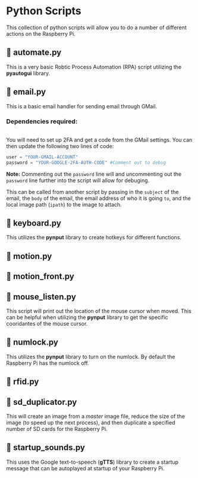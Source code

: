 # Python Scripts
This collection of python scripts will allow you to do a number of different actions on the Raspberry Pi.

## 🐍 automate.py
This is a very basic Robtic Process Automation (RPA) script utilizing the **pyautogui** library.

## 🐍 email.py
This is a basic email handler for sending email through GMail. 
### Dependencies required:
```

```
You will need to set up 2FA and get a code from the GMail settings. You can then update the following two lines of code:
```python
user = "YOUR-GMAIL-ACCOUNT"
password = "YOUR-GOOGLE-2FA-AUTH-CODE" #Comment out to debug
```
**Note:** Commenting out the `password` line will and uncommenting out the `password` line further into the script will allow for debuging.

This can be called from another script by passing in the `subject` of the email, the `body` of the email, the email address of who it is going `to`, and the local image path (`ipath`) to the image to attach.

## 🐍 keyboard.py
This utilizes the **pynput** library to create hotkeys for different functions.

## 🐍 motion.py

## 🐍 motion_front.py

## 🐍 mouse_listen.py
This script will print out the location of the mouse cursor when moved. This can be helpful when utilizing the **pynput** library to get the specific cooridantes of the mouse cursor.

## 🐍 numlock.py
This utilizes the **pynput** library to turn on the numlock. By default the Raspberry Pi has the numlock off.

## 🐍 rfid.py

## 🐍 sd_duplicator.py
This will create an image from a *master* image file, reduce the size of the image (to speed up the next process), and then duplicate a specified number  of SD cards for the Raspberry Pi.  

## 🐍 startup_sounds.py
This uses the Google text-to-speech (**gTTS**) library to create a startup message that can be autoplayed at startup of your Raspberry Pi.
